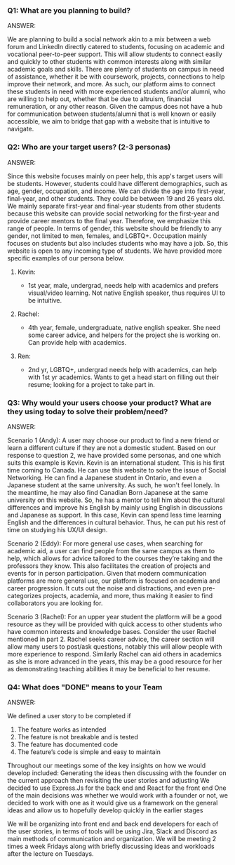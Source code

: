 ### Q1: What are you planning to build?

ANSWER:

We are planning to build a social network akin to a mix between a web forum and LinkedIn directly catered to students, focusing on academic and vocational peer-to-peer support. This will allow students to connect easily and quickly to other students with common interests along with similar academic goals and skills. There are plenty of students on campus in need of assistance, whether it be with coursework, projects, connections to help improve their network, and more. As such, our platform aims to connect these students in need with more experienced students and/or alumni, who are willing to help out, whether that be due to altruism, financial remuneration, or any other reason. Given the campus does not have a hub for communication between students/alumni that is well known or easily accessible, we aim to bridge that gap with a website that is intuitive to navigate.

### Q2: Who are your target users? (2-3 personas)

ANSWER:

Since this website focuses mainly on peer help, this app's target users will be students. However, students could have different demographics, such as age, gender, occupation, and income. We can divide the age into first-year, final-year, and other students. They could be between 19 and 26 years old. We mainly separate first-year and final-year students from other students because this website can provide social networking for the first-year and provide career mentors to the final year. Therefore, we emphasize this range of people. In terms of gender, this website should be friendly to any gender, not limited to men, females, and LGBTQ+. Occupation mainly focuses on students but also includes students who may have a job. So, this website is open to any incoming type of students. We have provided more specific examples of our persona below.


1) Kevin:
   - 1st year, male, undergrad, needs help with academics and prefers visual/video learning. Not native English speaker, thus requires UI to be intuitive.

2) Rachel:
    - 4th year, female, undergraduate, native english speaker. She need some career advice, and helpers for the project she is working on. Can provide help with academics.

3) Ren:
   - 2nd yr, LGBTQ+, undergrad needs help with academics, can help with 1st yr academics. Wants to get a head start on filling out their resume; looking for a project to take part in.

### Q3: Why would your users choose your product? What are they using today to solve their problem/need?

ANSWER:

Scenario 1 (Andy): 
A user may choose our product to find a new friend or learn a different culture if they are not a domestic student. Based on our response to question 2, we have provided some personas, and one which suits this example is Kevin. Kevin is an international student. This is his first time coming to Canada. He can use this website to solve the issue of Social Networking. He can find a Japanese student in Ontario, and even a Japanese student at the same university. As such, he won't feel lonely. In the meantime, he may also find Canadian Born Japanese at the same university on this website. So, he has a mentor to tell him about the cultural differences and improve his English by mainly using English in discussions and Japanese as support. In this case, Kevin can spend less time learning English and the differences in cultural behavior. Thus, he can put his rest of time on studying his UX/UI design.

Scenario 2 (Eddy): 
For more general use cases, when searching for academic aid, a user can find people from the same campus as them to help, which allows for advice tailored to the courses they’re taking and the professors they know. This also facilitates the creation of projects and events for in person participation. Given that modern communication platforms are more general use, our platform is focused on academia and career progression. It cuts out the noise and distractions, and even pre-categorizes projects, academia, and more, thus making it easier to find collaborators you are looking for.

Scenario 3 (Rachel):
For an upper year student the platform will be a good resource as they will be provided with quick access to other students who have common interests and knowledge bases. Consider the user Rachel mentioned in part 2. Rachel seeks career advice, the career section will allow many users to post/ask questions, notably this will allow people with more experience to respond. Similarly Rachel can aid others in academics as she is more advanced in the years, this may be a good resource for her as demonstrating teaching abilities it may be beneficial to her resume.

### Q4: What does "DONE" means to your Team 

ANSWER:

We defined a user story to be completed if
1) The feature works as intended
2) The feature is not breakable and is tested
3) The feature has documented code
4) The feature’s code is simple and easy to maintain

Throughout our meetings some of the key insights on how we would develop included:
Generating the ideas then discussing with the founder on the current approach then revisiting the user stories and adjusting
We decided to use Express.Js for the back end and React for the front end
One of the main decisions was whether we would work with a founder or not, we decided to work with one as it would give us a framework on the general ideas and allow us to hopefully develop quickly in the earlier stages
  
We will be organizing into front end and back end developers for each of the user stories, in terms of tools will be using Jira, Slack and Discord as main methods of communication and organization. We will be meeting 2 times a week Fridays along with briefly discussing ideas and workloads after the lecture on Tuesdays.
